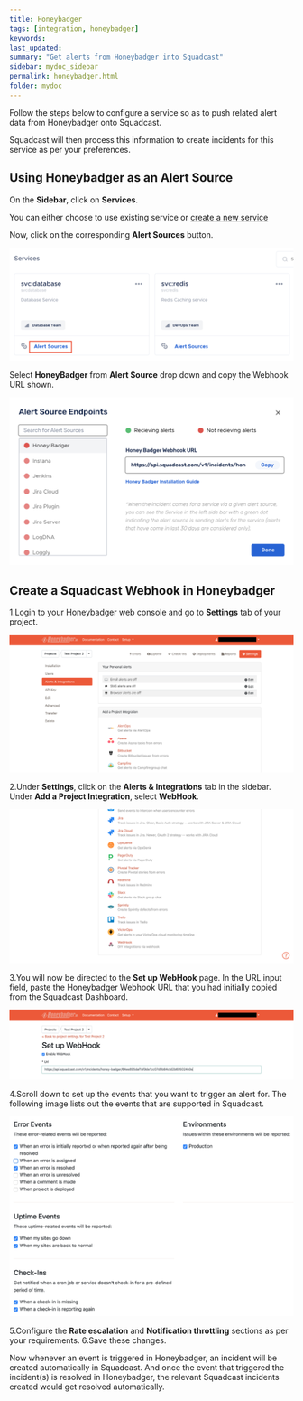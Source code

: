```yaml
---
title: Honeybadger
tags: [integration, honeybadger]
keywords: 
last_updated: 
summary: "Get alerts from Honeybadger into Squadcast"
sidebar: mydoc_sidebar
permalink: honeybadger.html
folder: mydoc
---
```


Follow the steps below to configure a service so as to push related alert data from Honeybadger onto Squadcast.

Squadcast will then process this information to create incidents for this service as per your preferences.

## Using Honeybadger as an Alert Source

On the **Sidebar**, click on **Services**.

You can either choose to use existing service or [create a new service](adding-a-service.html)

Now, click on the corresponding **Alert Sources** button.

![](images/integration_1.png)

Select **HoneyBadger** from  **Alert Source** drop down and copy the Webhook URL shown.

![](images/honeybadger_1.png)

## Create a Squadcast Webhook in Honeybadger

1.Login to your Honeybadger web console and go to **Settings** tab of your project.

![](images/honeybadger_2.png)

2.Under **Settings**, click on the **Alerts & Integrations** tab in the sidebar. Under **Add a Project Integration**, select **WebHook**.

![](images/honeybadger_3.png)

3.You will now be directed to the **Set up WebHook** page. In the URL input field, paste the Honeybadger Webhook URL that you had initially copied from the Squadcast Dashboard.  

![](images/honeybadger_4.png)

4.Scroll down to set up the events that you want to trigger an alert for. The following image lists out the events that are supported in Squadcast.

![](images/honeybadger_5.png)

5.Configure the **Rate escalation** and **Notification throttling** sections as per your requirements.
6.Save these changes.

Now whenever an event is triggered in Honeybadger, an incident will be created automatically in Squadcast. And once the event that triggered the incident(s) is resolved in Honeybadger, the relevant Squadcast incidents created would get resolved automatically.